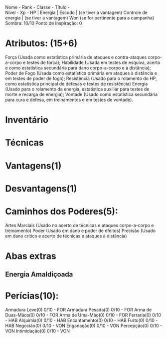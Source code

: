 Nome - 
Rank - 
Classe -
Título -  
Nível -
Xp - 
HP |
Energia |
Escudo | (se tiver a vantagem)
Controle de energia | (se tiver a vantagem)
Won (se for pertinente para a campanha)
Sombra: 10/10
Ponto de Inspiração: 0

# Atributos: (15+6)
Força (Usada como estatística primária de ataques e contra-ataques corpo-a-corpo e testes de força);
Habilidade (Usada em testes de esquiva, acerto e como estatística secundária para dano corpo-a-corpo e à distância);
Poder de Fogo (Usada como estatística primária em ataques à distância e em testes de poder de fogo);
Resistência (Usado para o rolamento do HP, como estatística principal de defesas e testes de resistência)
Energia (Usado para o rolamento da energia, estatística auxiliar para testes de morte e recarga de energia);
Vontade (Usado como estatística secundária para cura e defesa, em treinamentos e em testes de vontade). 

# Inventário


# Técnicas 


# Vantagens(1) 


# Desvantagens(1)


# Caminhos dos Poderes(5):
Artes Marciais (Usado no acerto de técnicas e ataques corpo-a-corpo e treinamento)
Poder (Usado em dano e poder de efeitos)
Precisão (Usado em dano crítico e acerto de técnicas e ataques à distância)


# Abas extras
## Energia Amaldiçoada


# Perícias(10):
Armadura Leve(0) 0/10 - FOR
Armadura Pesada(0) 0/10 - FOR 
Arma de Duas-Mãos(0) 0/10 - FOR 
Arma de Uma-Mão(0) 0/10 - FOR
Ferraria(0) 0/10 - HAB 
Alquimia(0) 0/10 - HAB 
Encantamento(0) 0/10 - HAB
Furto(0) 0/10 - HAB
Negocião(0) 0/10 - VON 
Enganação(0) 0/10 - VON 
Percepção(0) 0/10 - VON
Intimidação(0) 0/10 - VON 

